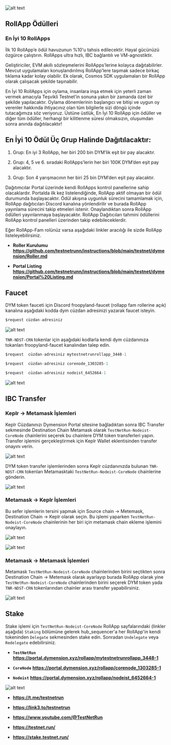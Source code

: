 ![alt text](https://i.hizliresim.com/ntf58cb.png)


## RollApp Ödülleri

### En İyi 10 RollApps

İlk 10 RollApp’e ödül havuzunun %10'u tahsis edilecektir. Hayal gücünüzü özgürce çalıştırın. RollApps ultra hızlı, IBC bağlantılı ve VM-agnostiktir.

Geliştiriciler, EVM akıllı sözleşmelerini RollApps’lerine kolayca dağıtabilirler. Mevcut uygulamaları konuşlandırılmış RollApp’lere taşımak sadece birkaç tıklama kadar kolay olabilir. Ek olarak, Cosmos SDK uygulamaları bir RollApp olarak çalışacak şekilde taşınabilir.

En İyi 10 RollApps için oylama, insanlara inşa etmek için yeterli zaman vermek amacıyla Teşvikli Testnet’in sonuna yakın bir zamanda özel bir şekilde yapılacaktır. Oylama dönemlerinin başlangıcı ve bitişi ve uygun oy verenler hakkında ihtiyacınız olan tüm bilgilerle sizi döngü içinde tutacağımıza söz veriyoruz. Üstüne üstlük, En İyi 10 RollApp için ödüller ve diğer tüm ödüller, herhangi bir kilitlenme süresi olmaksızın, oluşumdan sonra anında dağıtılacaktır!

## En İyi 10 Ödül Üç Grup Halinde Dağıtılacaktır:

1. Grup: En iyi 3 RollApp, her biri 200 bin DYM’lik eşit bir pay alacaktır.

2. Grup: 4, 5 ve 6. sıradaki RollApps’lerin her biri 100K DYM’den eşit pay alacaktır.

3. Grup: Son 4 yarışmacının her biri 25 bin DYM’den eşit pay alacaktır.


Dağıtımcılar Portal üzerinde kendi RollApps kontrol panellerine sahip olacaklardır. Portalda ilk kez listelendiğinde, RollApp aktif olmayan bir ödül durumunda başlayacaktır.
Ödül akışına uygunluk sürecini tamamlamak için, RollApp dağıtıcıları Discord kanalına yönlendirilir ve burada RollApp yayınlama sürecini takip etmeleri istenir.
Onaylandıktan sonra RollApp ödülleri yayınlanmaya başlayacaktır. RollApp Dağıtıcıları tahmini ödüllerini RollApp kontrol panelleri üzerinden takip edebileceklerdir.

Eğer RollApp-Fam rolünüz varsa aşağıdaki linkler aracılığı ile sizde RollApp listeleyebilirsiniz.

- **Roller Kurulumu** **https://github.com/testnetrunn/instructions/blob/main/testnet/dymension/Roller.md**

- **Portal Listing** **https://github.com/testnetrunn/instructions/blob/main/testnet/dymension/Portal%20Listing.md**


## Faucet

DYM token fauceti için Discord froopyland-faucet (rollapp fam rollerine açık) kanalına aşağıdaki kodda dym cüzdan adresinizi yazarak faucet isteyin.

```python
$request cüzdan-adresiniz
```

![alt text](https://i.hizliresim.com/sukq0ev.png)

`TNR-NDST-CRN` tokenlar için aşağıdaki kodlarla kendi dym cüzdanınıza tokanları froopyland-faucet kanalından talep edin.

```python
$request  cüzdan-adresiniz mytestnetrunrollapp_3448-1
```

```python
$request  cüzdan-adresiniz corenode_1303285-1
```

```python
$request  cüzdan-adresiniz nodeist_6452664-1
```

![alt text](https://i.hizliresim.com/6nq1c2c.png)


## IBC Transfer

### Keplr -> Metamask İşlemleri

Keplr Cüzdanınızı Dymension Portal sitesine bağladıktan sonra IBC Transfer sekmesinde Destination Chain Metamask olarak `TestNetRun-Nodeist-CoreNode` chainlerini seçerek bu chainlere DYM token 
transferleri yapın. Transfer işlemini gerçekleştirmek için Keplr Wallet eklentisinden transfer onayını verin.

![alt text](https://i.hizliresim.com/tmpbkvg.png)

DYM token transfer işlemlerinden sonra Keplr cüzdanınızda bulunan `TNR-NDST-CRN` tokenları Metamasktaki `TestNetRun-Nodeist-CoreNode` chainlerine gönderin.

![alt text](https://i.hizliresim.com/dxeazxf.png)


### Metamask -> Keplr İşlemleri

Bu sefer işlemlerin tersini yapmak için Source chain -> Metemask, Destination Chain -> Keplr olarak seçin.
Bu işlemi yaparken `TestNetRun-Nodeist-CoreNode` chainlerinin her biri için metamask chain ekleme işlemini onaylayın.

![alt text](https://i.hizliresim.com/qwp5wfm.png)


![alt text](https://i.hizliresim.com/6jbalow.png)




### Metamask -> Metamask İşlemleri

Metamask `TestNetRun-Nodeist-CoreNode` chainlerinden birini seçtikten sonra Destination Chain -> Metemask olarak ayarlayıp burada RollApp olarak yine `TestNetRun-Nodeist-CoreNode` chainlerinden 
birini seçerek DYM token yada `TNR-NDST-CRN` tokenlarından chainler arası transfer yapabilirsiniz.

![alt text](https://i.hizliresim.com/po2rek0.png)




## Stake

Stake işlemi için `TestNetRun-Nodeist-CoreNode` RollApp sayfalarındaki (linkler aşağıda) `Staking` bölümüne gelerek hub_sequencer'a her RollApp'in kendi tokeninden `Delegate` sekmesinden stake edin. Sonradan `Undelegate` veya `Redelegate` edebilirsiniz.

- **`TestNetRun`** **https://portal.dymension.xyz/rollapp/mytestnetrunrollapp_3448-1**

- **`CoreNode`** **https://portal.dymension.xyz/rollapp/corenode_1303285-1**

- **`Nodeist`** **https://portal.dymension.xyz/rollapp/nodeist_6452664-1**


![alt text](https://i.hizliresim.com/m4bv8ro.png)



- **https://t.me/testnetrun**

- **https://link3.to/testnetrun**

- **https://www.youtube.com/@TestNetRun**

- **https://testnet.run/**

- **https://stake.testnet.run/**

